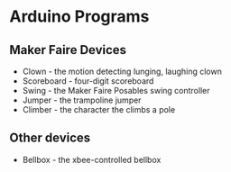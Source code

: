 Arduino Programs
================

Maker Faire Devices
-------------------

* Clown - the motion detecting lunging, laughing clown
* Scoreboard - four-digit scoreboard
* Swing - the Maker Faire Posables swing controller
* Jumper - the trampoline jumper
* Climber - the character the climbs a pole

Other devices
-------------

* Bellbox - the xbee-controlled bellbox

